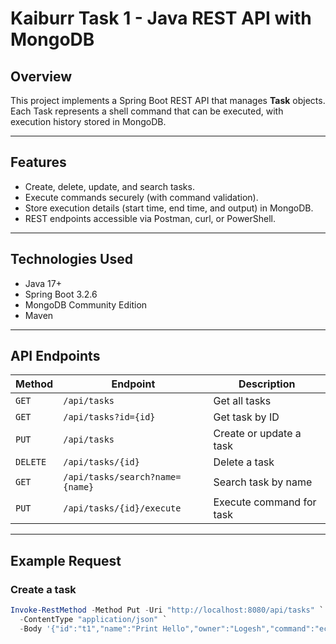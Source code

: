 # Kaiburr Task 1 - Java REST API with MongoDB

## Overview
This project implements a Spring Boot REST API that manages **Task** objects.  
Each Task represents a shell command that can be executed, with execution history stored in MongoDB.

---

## Features
- Create, delete, update, and search tasks.
- Execute commands securely (with command validation).
- Store execution details (start time, end time, and output) in MongoDB.
- REST endpoints accessible via Postman, curl, or PowerShell.

---

## Technologies Used
- Java 17+
- Spring Boot 3.2.6
- MongoDB Community Edition
- Maven

---

## API Endpoints

| Method | Endpoint | Description |
|--------|-----------|-------------|
| `GET` | `/api/tasks` | Get all tasks |
| `GET` | `/api/tasks?id={id}` | Get task by ID |
| `PUT` | `/api/tasks` | Create or update a task |
| `DELETE` | `/api/tasks/{id}` | Delete a task |
| `GET` | `/api/tasks/search?name={name}` | Search task by name |
| `PUT` | `/api/tasks/{id}/execute` | Execute command for task |

---

## Example Request

### Create a task
```powershell
Invoke-RestMethod -Method Put -Uri "http://localhost:8080/api/tasks" `
  -ContentType "application/json" `
  -Body '{"id":"t1","name":"Print Hello","owner":"Logesh","command":"echo Hello World!"}'
